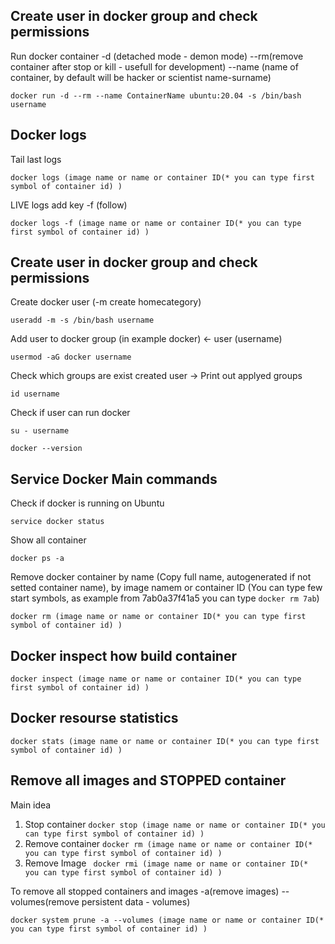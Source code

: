 ## Create user in docker group and check permissions

Run docker container -d (detached mode - demon mode) --rm(remove container after stop or kill - usefull for development) --name (name of container, by default will be hacker or scientist name-surname)
```
docker run -d --rm --name ContainerName ubuntu:20.04 -s /bin/bash username
```

## Docker logs
Tail last logs
```
docker logs (image name or name or container ID(* you can type first symbol of container id) )
```
LIVE logs add key -f (follow)
```
docker logs -f (image name or name or container ID(* you can type first symbol of container id) )
```

## Create user in docker group and check permissions

Create docker user (-m create homecategory)
```
useradd -m -s /bin/bash username
```

Add user to docker group (in example docker) <- user (username)
```
usermod -aG docker username
```

Check which groups are exist created user -> Print out applyed groups
```
id username
```

Check if user can run docker

```
su - username
```
```
docker --version
```


## Service Docker Main commands

Check if docker is running on Ubuntu
```
service docker status
```

Show all container
```
docker ps -a
```
Remove docker container by name (Copy full name, autogenerated if not setted container name), by image namem or container ID (You can type few start symbols, as example from 7ab0a37f41a5 you can type `docker rm 7ab`)
```
docker rm (image name or name or container ID(* you can type first symbol of container id) )
```


## Docker inspect how build container
```
docker inspect (image name or name or container ID(* you can type first symbol of container id) )
```


## Docker resourse statistics
```
docker stats (image name or name or container ID(* you can type first symbol of container id) )
```


## Remove all images and STOPPED container
Main idea
1) Stop container `docker stop (image name or name or container ID(* you can type first symbol of container id) )`
2) Remove container `docker rm (image name or name or container ID(* you can type first symbol of container id) )`
3) Remove Image ` docker rmi (image name or name or container ID(* you can type first symbol of container id) )`

To remove all stopped containers and images -a(remove images) --volumes(remove persistent data - volumes)
```
docker system prune -a --volumes (image name or name or container ID(* you can type first symbol of container id) )
```
